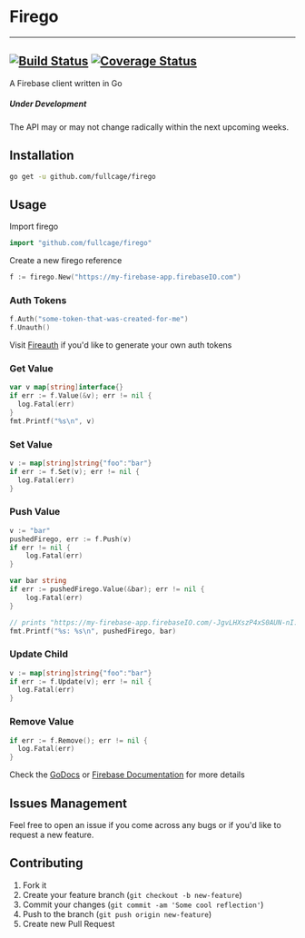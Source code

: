 # Firego
---
[![Build Status](https://travis-ci.org/fullcage/firego.svg?branch=master)](https://travis-ci.org/fullcage/firego) [![Coverage Status](https://coveralls.io/repos/fullcage/firego/badge.svg)](https://coveralls.io/r/fullcage/firego)
---

A Firebase client written in Go

##### Under Development
The API may or may not change radically within the next upcoming weeks.

## Installation

```bash
go get -u github.com/fullcage/firego
```

## Usage

Import firego

```go
import "github.com/fullcage/firego"
```

Create a new firego reference

```go
f := firego.New("https://my-firebase-app.firebaseIO.com")
```

### Auth Tokens

```go
f.Auth("some-token-that-was-created-for-me")
f.Unauth()
```

Visit [Fireauth](https://github.com/fullcage/fireauth) if you'd like to generate your own auth tokens

### Get Value

```go
var v map[string]interface{}
if err := f.Value(&v); err != nil {
  log.Fatal(err)
}
fmt.Printf("%s\n", v)
```

### Set Value

```go
v := map[string]string{"foo":"bar"}
if err := f.Set(v); err != nil {
  log.Fatal(err)
}
```

### Push Value

```go
v := "bar"
pushedFirego, err := f.Push(v)
if err != nil {
	log.Fatal(err)
}

var bar string
if err := pushedFirego.Value(&bar); err != nil {
	log.Fatal(err)
}

// prints "https://my-firebase-app.firebaseIO.com/-JgvLHXszP4xS0AUN-nI: bar"
fmt.Printf("%s: %s\n", pushedFirego, bar)
```

### Update Child

```go
v := map[string]string{"foo":"bar"}
if err := f.Update(v); err != nil {
  log.Fatal(err)
}
```

### Remove Value

```go
if err := f.Remove(); err != nil {
  log.Fatal(err)
}
```

Check the [GoDocs](http://godoc.org/github.com/fullcage/firego) or
[Firebase Documentation](https://www.firebase.com/docs/rest/) for more details

## Issues Management

Feel free to open an issue if you come across any bugs or
if you'd like to request a new feature.

## Contributing

1. Fork it
2. Create your feature branch (`git checkout -b new-feature`)
3. Commit your changes (`git commit -am 'Some cool reflection'`)
4. Push to the branch (`git push origin new-feature`)
5. Create new Pull Request
